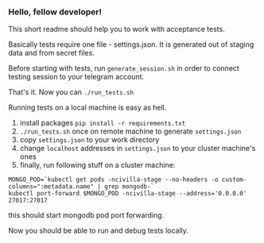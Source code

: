 ### Hello, fellow developer!

This short readme should help you to work with acceptance tests.  

Basically tests require one file - settings.json. It is generated out of staging data
and from secret files.  

Before starting with tests, run `generate_session.sh` in order to connect testing
session to your telegram account. 

That's it. Now you can `./run_tests.sh`

Running tests on a local machine is easy as hell.
1. install packages `pip install -r requirements.txt`
2. `./run_tests.sh` once on remote machine to generate `settings.json`
3. copy `settings.json` to your work directory
4. change `localhost` addresses in `settings.json` to your cluster machine's ones
5. finally, run following stuff on a cluster machine:
```
MONGO_POD=`kubectl get pods -ncivilla-stage --no-headers -o custom-columns=":metadata.name" | grep mongodb-`
kubectl port-forward $MONGO_POD -ncivilla-stage --address='0.0.0.0' 27017:27017
```
this should start mongodb pod port forwarding.  

Now you should be able to run and debug tests locally.
